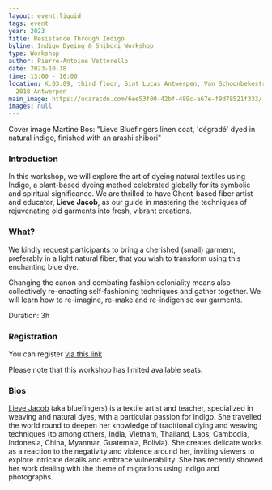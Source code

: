 ```yaml
---
layout: event.liquid
tags: event
year: 2023
title: Resistance Through Indigo
byline: Indigo Dyeing & Shibori Workshop
type: Workshop
author: Pierre-Antoine Vettorello
date: 2023-10-18
time: 13:00 - 16:00
location: K.03.09, third floor, Sint Lucas Antwerpen, Van Schoonbekestraat 143,
  2018 Antwerpen
main_image: https://ucarecdn.com/6ee53f00-42bf-489c-a67e-f9d78521f333/
images: null
---
```

Cover image Martine Bos: "Lieve Bluefingers linen coat, 'dégradé' dyed in natural indigo, finished with an arashi shibori"

### Introduction

In this workshop, we will explore the art of dyeing natural textiles using Indigo, a plant-based dyeing method celebrated globally for its symbolic and spiritual significance. We are thrilled to have Ghent-based fiber artist and educator, **Lieve Jacob**, as our guide in mastering the techniques of rejuvenating old garments into fresh, vibrant creations.

### What?

We kindly request participants to bring a cherished (small) garment, preferably in a light natural fiber, that you wish to transform using this enchanting blue dye. 

Changing the canon and combating fashion coloniality means also collectively re-enacting self-fashioning techniques and gather together. We will learn how to re-imagine, re-make and re-indigenise our garments. 

Duration: 3h

### Registration

You can register [via this link](https://forms.gle/mk4uUmMeVFMvtzxbA)

Please note that this workshop has limited available seats.

### Bios

[Lieve Jacob](<http://www.bluefingers.be >) (aka bluefingers) is a textile artist and teacher, specialized in weaving and natural dyes, with a particular passion for indigo. She travelled the world round to deepen her knowledge of traditional dying and weaving techniques (to among others, India, Vietnam, Thailand, Laos, Cambodia, Indonesia, China, Myanmar, Guatemala, Bolivia). She creates delicate works as a reaction to the negativity and violence around her, inviting viewers to explore intricate details and embrace vulnerability. She has recently showed her work dealing with the theme of migrations using indigo and photographs.